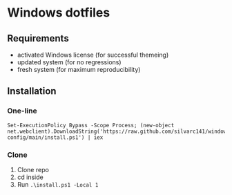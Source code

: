 # Windows dotfiles
## Requirements
- activated Windows license (for successful themeing)
- updated system (for no regressions)
- fresh system (for maximum reproducibility)
## Installation
### One-line
```
Set-ExecutionPolicy Bypass -Scope Process; (new-object net.webclient).DownloadString('https://raw.github.com/silvarc141/windows-config/main/install.ps1') | iex
```
### Clone
1. Clone repo
2. cd inside
3. Run `.\install.ps1 -Local 1`
